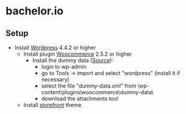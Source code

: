 # bachelor.io

## Setup
- Install [Wordpress](www.wordpress.org) 4.4.2 or higher 
  - Install plugin [Woocommerce](www.woothemes.com/woocommerce/) 2.5.2 or higher
    - Install the dummy data ([Source](https://docs.woothemes.com/document/importing-woocommerce-dummy-data/)):
      - login to wp-admin
      - go to Tools -> import and select "wordpress" (install it if necessary)
      - select the file "dummy-data.xml" from \wp-content\plugins\woocommerce\dummy-data\
      - download the attachments too!
  - Install [storefront](https://www.woothemes.com/storefront/) theme.
